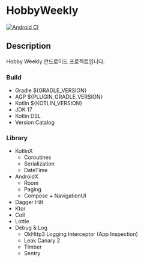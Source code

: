 # HobbyWeekly

[![Android CI](https://github.com/hobbly-dev/hobbyweekly-android/actions/workflows/android.yml/badge.svg?branch=main)](https://github.com/hobbly-dev/hobbyweekly-android/actions/workflows/android.yml)

## Description

Hobby Weekly 안드로이드 프로젝트입니다.

### Build

- Gradle ${GRADLE_VERSION}
- AGP ${PLUGIN_GRADLE_VERSION}
- Kotlin ${KOTLIN_VERSION}
- JDK 17
- Kotlin DSL
- Version Catalog

### Library

- KotlinX
  - Coroutines
  - Serialization
  - DateTime
- AndroidX
  - Room
  - Paging
  - Compose + NavigationUI
- Dagger Hilt
- Ktor
- Coil
- Lottie
- Debug & Log
  - OkHttp3 Logging Interceptor (App Inspection)
  - Leak Canary 2
  - Timber
  - Sentry
